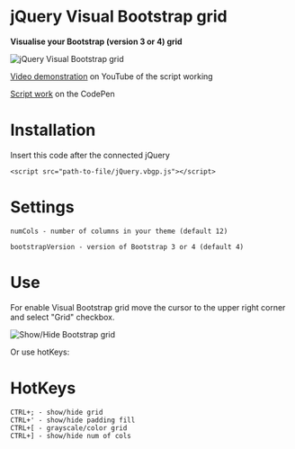 # jQuery Visual Bootstrap grid

**Visualise your Bootstrap (version 3 or 4) grid**

![jQuery Visual Bootstrap grid](http://andrey.kubakh.ru/sites/default/files/styles/simplecrop_aspectratio/public/visual-bootstrap-grid_0.jpg)

[Video demonstration](https://www.youtube.com/watch?v=YptWol1mQN0) on YouTube of the script working

[Script work](https://codepen.io/PixelSPB/pen/dQMMEp) on the CodePen

	
# Installation

Insert this code after the connected jQuery

	<script src="path-to-file/jQuery.vbgp.js"></script>

	
# Settings
	
	numCols - number of columns in your theme (default 12)

	bootstrapVersion - version of Bootstrap 3 or 4 (default 4)

# Use

For enable Visual Bootstrap grid move the cursor to the upper right corner and select "Grid" checkbox.

![Show/Hide Bootstrap grid](http://kubakh.ru/use_vbgp.gif)

Or use hotKeys:
	
# HotKeys

	CTRL+; - show/hide grid
	CTRL+' - show/hide padding fill
	CTRL+[ - grayscale/color grid
	CTRL+] - show/hide num of cols
